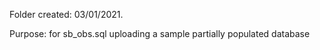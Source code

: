 Folder created: 03/01/2021.

Purpose:
for sb_obs.sql
uploading a sample partially populated database
